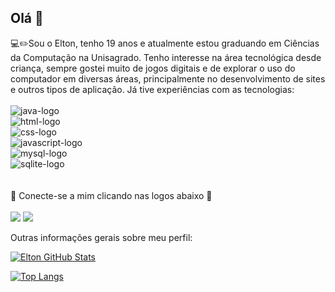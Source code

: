 ## Olá 👋

:computer::pencil2:Sou o Elton, tenho 19 anos e atualmente estou graduando em Ciências da Computação na Unisagrado.
Tenho interesse na área tecnológica desde criança, sempre gostei muito de jogos digitais e de explorar o uso do computador em diversas áreas, principalmente no desenvolvimento de sites e outros tipos de aplicação.
Já tive experiências com as tecnologias:<br>
<br>
<img src="https://img.shields.io/badge/Java-ED8B00?style=for-the-badge&logo=openjdk&logoColor=white" alt="java-logo"><br>
<img src="https://img.shields.io/badge/HTML-239120?style=for-the-badge&logo=html5&logoColor=white" alt="html-logo"><br>
<img src="https://img.shields.io/badge/CSS-239120?&style=for-the-badge&logo=css3&logoColor=white" alt="css-logo"><br>
<img src="https://img.shields.io/badge/JavaScript-F7DF1E?style=for-the-badge&logo=javascript&logoColor=black" alt="javascript-logo"> <br>
<img src="https://img.shields.io/badge/MySQL-00000F?style=for-the-badge&logo=mysql&logoColor=white" alt="mysql-logo"><br>
<img src="https://img.shields.io/badge/SQLite-07405E?style=for-the-badge&logo=sqlite&logoColor=white" alt="sqlite-logo"><br>
<br>
<br>
🔗 Conecte-se a mim clicando nas logos abaixo 🔗
<br>
<br>
<a href="www.linkedin.com/in/elton-antônio-vitoretti-jr-b9060b31b"><img src="https://img.shields.io/badge/LinkedIn-0077B5?style=for-the-badge&logo=linkedin&logoColor=white"></a>
<a href="https://www.instagram.com/juninhovitoretti/"><img src="https://img.shields.io/badge/Instagram-E4405F?style=for-the-badge&logo=instagram&logoColor=white"></a>

Outras informações gerais sobre meu perfil:

[![Elton GitHub Stats](https://github-readme-stats.vercel.app/api?username=EltonVitorettiJr)](https://github.com/anuraghazra/github-readme-stats)

[![Top Langs](https://github-readme-stats.vercel.app/api/top-langs/?username=EltonVitorettiJr)](https://github.com/anuraghazra/github-readme-stats)
